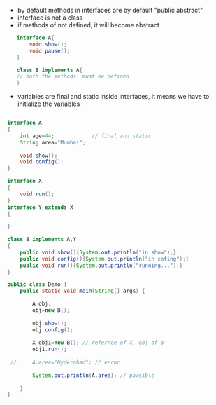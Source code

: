 - by default methods in interfaces are by default "public abstract"
- interface is not a class
- if methods of not defined, it will become abstract
```java
   interface A{
       void show();
       void pause();
   }

   class B implements A{
   // both the methods  must be defined
   }
   ```
- variables are final and static inside interfaces, it means we have to initialize the variables

```java

interface A
{
	int age=44;            // final and static 
	String area="Mumbai";
	
	void show();
	void config();
}

interface X
{
	void run();
}
interface Y extends X
{
	
}

class B implements A,Y
{
	public void show(){System.out.println("in show");}
	public void config(){System.out.println("in cofing");}
	public void run(){System.out.println("running...");}
}

public class Demo {
    public static void main(String[] args) {

    	A obj;
    	obj=new B();
    	
    	obj.show();
    	obj.config();
    	
    	X obj1=new B(); // refernce of X, obj of B
    	obj1.run();
    	
 //   	A.area="Hyderabad"; // error
    	
    	System.out.println(A.area); // pawsible
        
    }
}

```
